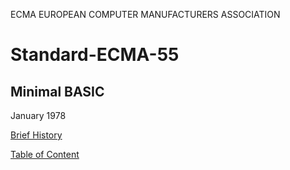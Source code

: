 ECMA
EUROPEAN COMPUTER MANUFACTURERS ASSOCIATION

# Standard-ECMA-55
## Minimal BASIC

January 1978

[Brief History](brief_history.md)

[Table of Content](table_of_content.md)

